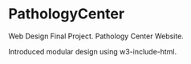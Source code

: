 # PathologyCenter
Web Design Final Project. Pathology Center Website.

Introduced modular design using w3-include-html.

